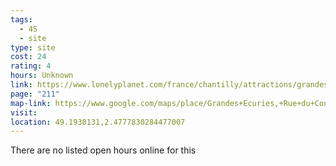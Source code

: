 ```yaml
---
tags:
  - 4S
  - site
type: site
cost: 24
rating: 4
hours: Unknown
link: https://www.lonelyplanet.com/france/chantilly/attractions/grandes-ecuries/a/poi-sig/1493591/1320165
page: "211"
map-link: https://www.google.com/maps/place/Grandes+Ecuries,+Rue+du+Conn%C3%A9table,+60500+Chantilly,+France/@49.1935673,2.4762659,17z/data=!3m1!4b1!4m6!3m5!1s0x47e64819190ec57f:0x75bdcc376464802e!8m2!3d49.1935638!4d2.4788408!16s%2Fg%2F11bw4nf6vg?entry=ttu&g_ep=EgoyMDI0MDkwNC4wIKXMDSoASAFQAw%3D%3D
visit: 
location: 49.1938131,2.4777830284477007
---
```

There are no listed open hours online for this